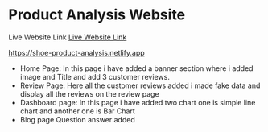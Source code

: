 # Product Analysis Website

Live Website Link
[Live Website Link](https://shoe-product-analysis.netlify.app/)

https://shoe-product-analysis.netlify.app

* Home Page: In this page i have added a banner section where i added image and Title and add 3 customer reviews.
* Review Page: Here all the customer reviews added i made fake data and  display all the reviews on the review page  
* Dashboard page: In this page i have added two chart one is simple line chart and another one is Bar Chart
* Blog page Question answer added
